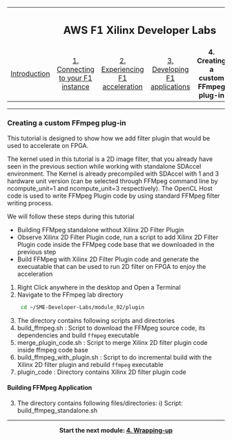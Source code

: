 <table style="width:100%">
  <tr>
    <th width="100%" colspan="6"><h2>AWS F1 Xilinx Developer Labs</h2></th>
  </tr>
  <tr>
    <td width="17%" align="center"><a href="README.md">Introduction</a></td>
    <td width="16%" align="center"><a href="SETUP.md">1. Connecting to your F1 instance</a></td> 
    <td width="17%" align="center"><a href="FFMPEG_Lab.md">2. Experiencing F1 acceleration</a></td>
    <td width="17%" align="center"><a href="FILTER2D_Lab.md">3. Developing F1 applications</a></td>
    <td width="16%" align="center"><b>4. Creating a custom FFmpeg plug-in</b></td>
    <td width="17%" align="center"><a href="WRAP_UP.md">5. Wrapping-up</td>
  </tr>
</table>
	
---------------------------------------
	
### Creating a custom FFmpeg plug-in

This tutorial is designed to show how we add filter plugin that would be used to accelerate on FPGA. 

The kernel used in this tutorial is a 2D image filter, that you already have seen in the previous section while working with standalone SDAccel environment. The Kernel is already precompiled with SDAccel with 1 and 3 hardware unit version (can be selected through FFMpeg command line by ncompute_unit=1 and ncompute_unit=3 respectively). The OpenCL Host code is used to write FFMpeg Plugin code by using standard FFMpeg filter writing process. 

We will follow these steps during this tutorial
* Building FFMpeg standalone without Xilinx 2D Filter Plugin
* Observe Xilinx 2D Filter Plugin code, run a script to add Xilinx 2D Filter Plugin code inside the FFMpeg code base that we downloaded in the previous step
* Build FFMpeg with Xilinx 2D Filter Plugin code and generate the execuatable that can be used to run 2D filter on FPGA to enjoy the acceleration

1. Right Click anywhere in the desktop and Open a Terminal
2. Navigate to the FFmpeg lab directory
   ```bash
    cd ~/SME-Developer-Labs/module_02/plugin
    ```
3. The directory contains following scripts and directories
  1. build_ffmpeg.sh : Script to download the FFMpeg source code, its dependencies and build ```ffmpeg``` executable
  2. merge_plugin_code.sh : Script to merge Xilinx 2D filter plugin code inside ffmpeg code base
  3. build_ffmpeg_with_plugin.sh : Script to do incremental build with the Xilinx 2D filter plugin and rebuild ```ffmpeg``` executable
  4. plugin_code : Directory contains Xilinx 2D filter plugin code

#### Building FFMpeg Application


3. The directory contains following files/directories:
    i) Script: build_ffmpeg_standalone.sh 
 
---------------------------------------

<p align="center"><b>
Start the next module: <a href="WRAP_UP.md">4. Wrapping-up</a>
</b></p>  
